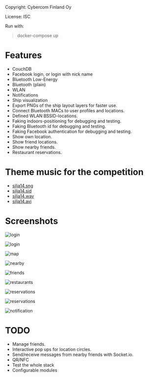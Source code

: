 Copyright: Cybercom Finland Oy

License: ISC

Run with:
> docker-compose up

Features
========

- CouchDB
- Facebook login, or login with nick name
- Bluetooth Low-Energy
- Bluetooth (plain)
- WLAN
- Notifications
- Ship visualization
- Export PNGs of the ship layout layers for faster use.
- Connect Bluetooth MACs to user profiles and locations.
- Defined WLAN BSSID-locations.
- Faking indoors-positioning for debugging and testing.
- Faking Bluetooth id for debugging and testing.
- Faking Facebook authentication for debugging and testing.
- Show own location.
- Show friend locations.
- Show nearby friends.
- Restaurant reservations.

Theme music for the competition
===============================

- [silja14.sng](media/silja14.sng)
- [silja14.sid](media/silja14.sid)
- [silja14.wav](media/silja14.wav)
- [silja14.avi](media/silja14.avi)

Screenshots
===========

![login](media/login1.png)

![login](media/login2.png)

![map](media/map.png)

![nearby](media/nearby.png)

![friends](media/friends.png)

![restaurants](media/restaurants.png)

![reservations](media/reservations.png)

![reservations](media/reservations2.png)

![notification](media/notification.png)

TODO
====

- Manage friends.
- Interactive pop ups for location circles.
- Send/receive messages from nearby friends with Socket.io.
- QR/NFC
- Test the whole stack
- Configurable modules
